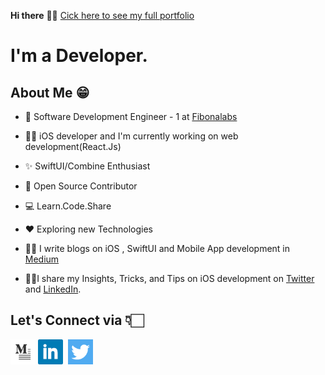 **Hi there** 👋🏻  [Cick here to see my full portfolio](https://shankarmadeshvaran.github.io/)

# I'm a Developer.

## About Me 😁
* 📱 Software Development Engineer - 1 at [Fibonalabs](https://www.fibonalabs.com)

* 👨‍💻 iOS developer and I'm currently working on web development(React.Js)

* ✨ SwiftUI/Combine Enthusiast

* 📖 Open Source Contributor

* 💻 Learn.Code.Share

* ♥️ Exploring new Technologies

* ✍🏻 I write blogs on iOS , SwiftUI and Mobile App development in [Medium](https://medium.com/@shankarmadeshvaran)

* 💁🏻I share my Insights, Tricks, and Tips on iOS development on  [Twitter](https://twitter.com/devinmaking) and [LinkedIn](https://www.linkedin.com/in/shankar-mathesh).


## Let's Connect via 👇🏻

<p align="left" >
<a href="https://medium.com/@shankarmadeshvaran"><img height="40" src="https://github.com/shankarmadeshvaran/shankarmadeshvaran/blob/master/medium.png?raw=true"/></a>&nbsp;<a href="https://www.linkedin.com/in/shankar-mathesh"><img height="40" src="https://github.com/rufat/rufat/blob/master/linkedin.png?raw=true"/></a>&nbsp;&nbsp;<a href="https://twitter.com/devinmaking"><img height="40" src="https://github.com/rufat/rufat/blob/master/twitter.png?raw=true"/></a>  
</p>
